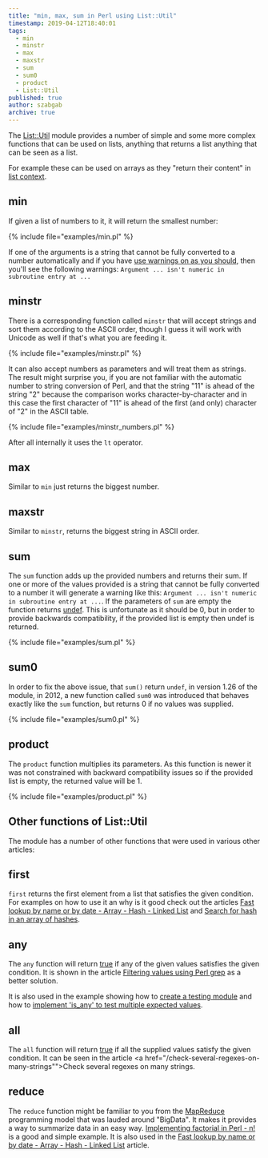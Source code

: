 ```yaml
---
title: "min, max, sum in Perl using List::Util"
timestamp: 2019-04-12T18:40:01
tags:
  - min
  - minstr
  - max
  - maxstr
  - sum
  - sum0
  - product
  - List::Util
published: true
author: szabgab
archive: true
---
```



The [List::Util](https://metacpan.org/pod/List::Util) module provides a number of simple 
and some more complex functions that can be used on lists, anything that returns a list anything that can
be seen as a list.

For example these can be used on arrays as they "return their content" in [list context](m/scalar-and-list-context-in-perl).


## min

If given a list of numbers to it, it will return the smallest number:

{% include file="examples/min.pl" %}

If one of the arguments is a string that cannot be fully converted to a number automatically and if you have [use warnings on as you should](/always-use-warnings), then you'll see the following warnings: `Argument ... isn't numeric in subroutine entry at ...`

## minstr

There is a corresponding function called `minstr` that will accept strings and sort them according to the ASCII order,
though I guess it will work with Unicode as well if that's what you are feeding it.

{% include file="examples/minstr.pl" %}

It can also accept numbers as parameters and will treat them as strings.
The result might surprise you, if you are not familiar with the automatic number to string conversion of Perl,
and that the string "11" is ahead of the string "2" because the comparison works character-by-character and
in this case the first character of "11" is ahead of the first (and only) character of "2" in the ASCII table.

{% include file="examples/minstr_numbers.pl" %}

After all internally it uses the `lt` operator.

## max

Similar to `min` just returns the biggest number.

## maxstr

Similar to `minstr`, returns the biggest string in ASCII order.

## sum

The `sum` function adds up the provided numbers and returns their sum. If one or more of the values provided is a string that cannot be fully converted to a number it will generate a warning like this: `Argument ... isn't numeric in subroutine entry at ...`. If the parameters of `sum` are empty the function returns [undef](/undef). This is unfortunate as it should be 0, but in order to provide backwards compatibility, if the provided list is empty then undef is returned.

{% include file="examples/sum.pl" %}

## sum0

In order to fix the above issue, that `sum()` return `undef`, in version 1.26 of the module, in 2012, a new function called `sum0` was introduced that behaves exactly like the `sum` function, but returns 0 if no values was supplied.

{% include file="examples/sum0.pl" %}

## product

The `product` function multiplies its parameters. As this function is newer it was not constrained with backward compatibility issues so if the provided list is empty, the returned value will be 1.

{% include file="examples/product.pl" %}


## Other functions of List::Util

The module has a number of other functions that were used in various other articles:

## first

`first` returns the first element from a list that satisfies the given condition. For examples on how to use it an why is it good check out the articles [Fast lookup by name or by date - Array - Hash - Linked List](/fast-lookup-by-name-or-by-date) and [Search for hash in an array of hashes](/search-for-hash-in-array-of-hashes).

## any

The `any` function will return [true](/boolean-values-in-perl) if any of the given values satisfies the given condition. It is shown in the article [Filtering values using Perl grep](/filtering-values-with-perl-grep) as a better solution.

It is also used in the example showing how to [create a testing module](/is-any-create-test-module) and how to [implement 'is_any' to test multiple expected values](/is-any-to-test-multiple-expected-values).

## all

The `all` function will return [true](/boolean-values-in-perl) if all the supplied values satisfy the given condition. It can be seen in the article <a href="/check-several-regexes-on-many-strings"">Check several regexes on many strings</a>.

## reduce

The `reduce` function might be familiar to you from the [MapReduce](https://en.wikipedia.org/wiki/MapReduce) programming model that was lauded around "BigData". It makes it provides a way to summarize data in an easy way. [Implementing factorial in Perl - n!](/factorial-in-perl) is a good and simple example. It is also used in the [Fast lookup by name or by date - Array - Hash - Linked List](/fast-lookup-by-name-or-by-date) article.
